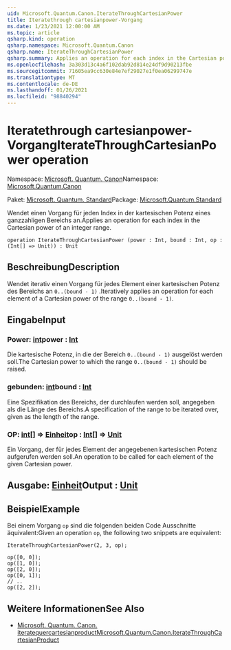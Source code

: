 ```yaml
---
uid: Microsoft.Quantum.Canon.IterateThroughCartesianPower
title: Iteratethrough cartesianpower-Vorgang
ms.date: 1/23/2021 12:00:00 AM
ms.topic: article
qsharp.kind: operation
qsharp.namespace: Microsoft.Quantum.Canon
qsharp.name: IterateThroughCartesianPower
qsharp.summary: Applies an operation for each index in the Cartesian power of an integer range.
ms.openlocfilehash: 3a303d13c4a6f102dab92d814e24df9d90213fbe
ms.sourcegitcommit: 71605ea9cc630e84e7ef29027e1f0ea06299747e
ms.translationtype: MT
ms.contentlocale: de-DE
ms.lasthandoff: 01/26/2021
ms.locfileid: "98840294"
---
```

# <a name="iteratethroughcartesianpower-operation"></a><span data-ttu-id="5ca9c-102">Iteratethrough cartesianpower-Vorgang</span><span class="sxs-lookup"><span data-stu-id="5ca9c-102">IterateThroughCartesianPower operation</span></span>

<span data-ttu-id="5ca9c-103">Namespace: [Microsoft. Quantum. Canon](xref:Microsoft.Quantum.Canon)</span><span class="sxs-lookup"><span data-stu-id="5ca9c-103">Namespace: [Microsoft.Quantum.Canon](xref:Microsoft.Quantum.Canon)</span></span>

<span data-ttu-id="5ca9c-104">Paket: [Microsoft. Quantum. Standard](https://nuget.org/packages/Microsoft.Quantum.Standard)</span><span class="sxs-lookup"><span data-stu-id="5ca9c-104">Package: [Microsoft.Quantum.Standard](https://nuget.org/packages/Microsoft.Quantum.Standard)</span></span>


<span data-ttu-id="5ca9c-105">Wendet einen Vorgang für jeden Index in der kartesischen Potenz eines ganzzahligen Bereichs an.</span><span class="sxs-lookup"><span data-stu-id="5ca9c-105">Applies an operation for each index in the Cartesian power of an integer range.</span></span>

```qsharp
operation IterateThroughCartesianPower (power : Int, bound : Int, op : (Int[] => Unit)) : Unit
```


## <a name="description"></a><span data-ttu-id="5ca9c-106">Beschreibung</span><span class="sxs-lookup"><span data-stu-id="5ca9c-106">Description</span></span>

<span data-ttu-id="5ca9c-107">Wendet iterativ einen Vorgang für jedes Element einer kartesischen Potenz des Bereichs an `0..(bound - 1)` .</span><span class="sxs-lookup"><span data-stu-id="5ca9c-107">Iteratively applies an operation for each element of a Cartesian power of the range `0..(bound - 1)`.</span></span>

## <a name="input"></a><span data-ttu-id="5ca9c-108">Eingabe</span><span class="sxs-lookup"><span data-stu-id="5ca9c-108">Input</span></span>

### <a name="power--int"></a><span data-ttu-id="5ca9c-109">Power: [int](xref:microsoft.quantum.lang-ref.int)</span><span class="sxs-lookup"><span data-stu-id="5ca9c-109">power : [Int](xref:microsoft.quantum.lang-ref.int)</span></span>

<span data-ttu-id="5ca9c-110">Die kartesische Potenz, in die der Bereich `0..(bound - 1)` ausgelöst werden soll.</span><span class="sxs-lookup"><span data-stu-id="5ca9c-110">The Cartesian power to which the range `0..(bound - 1)` should be raised.</span></span>


### <a name="bound--int"></a><span data-ttu-id="5ca9c-111">gebunden: [int](xref:microsoft.quantum.lang-ref.int)</span><span class="sxs-lookup"><span data-stu-id="5ca9c-111">bound : [Int](xref:microsoft.quantum.lang-ref.int)</span></span>

<span data-ttu-id="5ca9c-112">Eine Spezifikation des Bereichs, der durchlaufen werden soll, angegeben als die Länge des Bereichs.</span><span class="sxs-lookup"><span data-stu-id="5ca9c-112">A specification of the range to be iterated over, given as the length of the range.</span></span>


### <a name="op--int--unit"></a><span data-ttu-id="5ca9c-113">OP: [int](xref:microsoft.quantum.lang-ref.int)[] => [Einheit](xref:microsoft.quantum.lang-ref.unit)</span><span class="sxs-lookup"><span data-stu-id="5ca9c-113">op : [Int](xref:microsoft.quantum.lang-ref.int)[] => [Unit](xref:microsoft.quantum.lang-ref.unit)</span></span> 

<span data-ttu-id="5ca9c-114">Ein Vorgang, der für jedes Element der angegebenen kartesischen Potenz aufgerufen werden soll.</span><span class="sxs-lookup"><span data-stu-id="5ca9c-114">An operation to be called for each element of the given Cartesian power.</span></span>



## <a name="output--unit"></a><span data-ttu-id="5ca9c-115">Ausgabe: [Einheit](xref:microsoft.quantum.lang-ref.unit)</span><span class="sxs-lookup"><span data-stu-id="5ca9c-115">Output : [Unit](xref:microsoft.quantum.lang-ref.unit)</span></span>



## <a name="example"></a><span data-ttu-id="5ca9c-116">Beispiel</span><span class="sxs-lookup"><span data-stu-id="5ca9c-116">Example</span></span>

<span data-ttu-id="5ca9c-117">Bei einem Vorgang `op` sind die folgenden beiden Code Ausschnitte äquivalent:</span><span class="sxs-lookup"><span data-stu-id="5ca9c-117">Given an operation `op`, the following two snippets are equivalent:</span></span>

```qsharp
IterateThroughCartesianPower(2, 3, op);
```

```qsharp
op([0, 0]);
op([1, 0]);
op([2, 0]);
op([0, 1]);
// ..
op([2, 2]);
```

## <a name="see-also"></a><span data-ttu-id="5ca9c-118">Weitere Informationen</span><span class="sxs-lookup"><span data-stu-id="5ca9c-118">See Also</span></span>

- [<span data-ttu-id="5ca9c-119">Microsoft. Quantum. Canon. iteratequercartesianproduct</span><span class="sxs-lookup"><span data-stu-id="5ca9c-119">Microsoft.Quantum.Canon.IterateThroughCartesianProduct</span></span>](xref:Microsoft.Quantum.Canon.IterateThroughCartesianProduct)